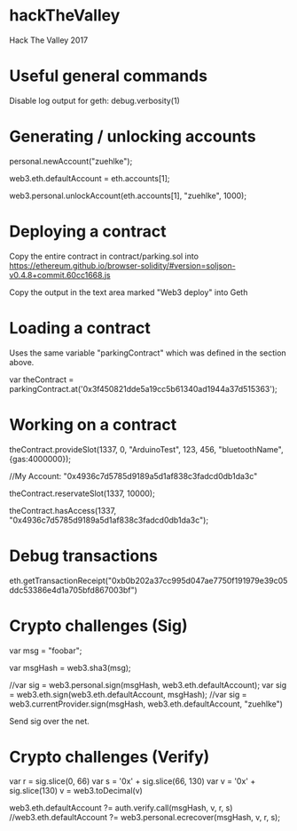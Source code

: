 # hackTheValley
Hack The Valley 2017

# Useful general commands

Disable log output for geth:
debug.verbosity(1)

# Generating / unlocking accounts
personal.newAccount("zuehlke");

web3.eth.defaultAccount = eth.accounts[1];

web3.personal.unlockAccount(eth.accounts[1], "zuehlke", 1000);

# Deploying a contract

Copy the entire contract in contract/parking.sol into https://ethereum.github.io/browser-solidity/#version=soljson-v0.4.8+commit.60cc1668.js

Copy the output in the text area marked "Web3 deploy" into Geth

# Loading a contract 

Uses the same variable "parkingContract" which was defined in the section above.

var theContract = parkingContract.at('0x3f450821dde5a19cc5b61340ad1944a37d515363');

# Working on a contract

theContract.provideSlot(1337, 0, "ArduinoTest", 123, 456, "bluetoothName", {gas:4000000});

//My Account: "0x4936c7d5785d9189a5d1af838c3fadcd0db1da3c"

theContract.reservateSlot(1337, 10000);

theContract.hasAccess(1337, "0x4936c7d5785d9189a5d1af838c3fadcd0db1da3c");

# Debug transactions

eth.getTransactionReceipt("0xb0b202a37cc995d047ae7750f191979e39c05ddc53386e4d1a705bfd867003bf")

# Crypto challenges (Sig)

var msg = "foobar";

var msgHash = web3.sha3(msg);

//var sig = web3.personal.sign(msgHash, web3.eth.defaultAccount);
var sig = web3.eth.sign(web3.eth.defaultAccount, msgHash);
//var sig = web3.currentProvider.sign(msgHash, web3.eth.defaultAccount, "zuehlke")

Send sig over the net.

# Crypto challenges (Verify)

var r = sig.slice(0, 66)
var s = '0x' + sig.slice(66, 130)
var v = '0x' + sig.slice(130)
v = web3.toDecimal(v)

web3.eth.defaultAccount ?= auth.verify.call(msgHash, v, r, s)
//web3.eth.defaultAccount ?= web3.personal.ecrecover(msgHash, v, r, s);
